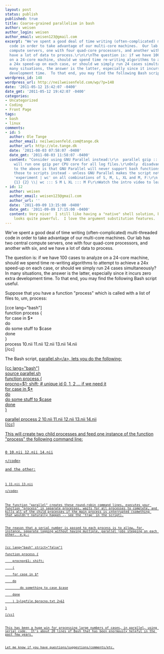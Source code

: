 ```yaml
---
layout: post
status: publish
published: true
title: Coarse-grained parallelism in bash
author: weisen
author_login: weisen
author_email: weisen123@gmail.com
excerpt: "We've spent a good deal of time writing (often-complicated) multi-threaded
  code in order to take advantage of our multi-core machines.  Our lab has two central
  compute servers, one with four quad-core processors, and another with six, and we
  have a lot of data to process.\r\n\r\nThe question is: if we have 100 cases to analyze
  on a 24-core machine, should we spend time re-writing algorithms to attempt to achieve
  a 24x speed-up on each case, or should we simply run 24 cases simultaneously?  In
  many situations, the answer is the latter, especially since it incurs zero extra
  development time.  To that end, you may find the following Bash script useful.\r\n\r\n"
wordpress_id: 148
wordpress_url: http://neilweisenfeld.com/wp/?p=148
date: '2011-05-12 15:42:07 -0400'
date_gmt: '2011-05-12 19:42:07 -0400'
categories:
- Uncategorized
- Coding
- Front Page
tags:
- bash
- linux
comments:
- id: 5
  author: Ole Tange
  author_email: neilweisenfeld.com@tange.dk
  author_url: http://ole.tange.dk
  date: '2011-08-03 07:58:07 -0400'
  date_gmt: '2011-08-03 11:58:07 -0400'
  content: "Consider using GNU Parallel instead:\r\n  parallel gzip ::: *.log\r\nThis
    will run one gzip per CPU core for all log files.\r\nOnly  disadvantage compare
    to the above is that GNU Parallel will never support bash functions. So convert
    those to scripts instead - unless GNU Parallel makes the script not needed:\r\nRun
    'experiment | wc' on all combinations of S, M, L, XL and M, F:\r\n  parallel experiment
    {1} {2} \\| wc ::: S M L XL ::: M F\r\nWatch the intro video to learn more: http:&#47;&#47;www.youtube.com&#47;watch?v=OpaiGYxkSuQ"
- id: 12
  author: weisen
  author_email: weisen123@gmail.com
  author_url: ''
  date: '2011-09-09 13:15:00 -0400'
  date_gmt: '2011-09-09 17:15:00 -0400'
  content: Very nice!  I still like having a "native" shell solution, but Parallel
    looks quite powerful.  I love the argument substitution features.
---
```

<p>We've spent a good deal of time writing (often-complicated) multi-threaded code in order to take advantage of our multi-core machines.  Our lab has two central compute servers, one with four quad-core processors, and another with six, and we have a lot of data to process.</p>
<p>The question is: if we have 100 cases to analyze on a 24-core machine, should we spend time re-writing algorithms to attempt to achieve a 24x speed-up on each case, or should we simply run 24 cases simultaneously?  In many situations, the answer is the latter, especially since it incurs zero extra development time.  To that end, you may find the following Bash script useful.</p>
<p><a id="more"></a><a id="more-148"></a>Suppose that you have a function "process" which is called with a list of files to, um, process:</p>
<p>[cce lang="bash"]<br />
function process {<br />
	for case in $*<br />
	do<br />
		do some stuff to $case<br />
	done<br />
}<br />
process 10.nii 11.nii 12.nii 13.nii 14.nii<br />
[&#47;cc]</p>
<p>The Bash script, <a href="https:&#47;&#47;gist.github.com&#47;1282132">parallel.sh<&#47;a>, lets you do the following:</p>
<p>[cc lang="bash"]<br />
source parallel.sh<br />
function process {<br />
	procno=$1; shift;    # unique id 0, 1, 2,... if we need it<br />
	for case in $*<br />
	do<br />
		do some stuff to $case<br />
	done<br />
}</p>
<p>parallel process 2 10.nii 11.nii 12.nii 13.nii 14.nii<br />
[&#47;cc]</p>
<p>This will create two child processes and feed one instance of the function "process" the following command line:<br />
<code><br />
0 10.nii 12.nii 14.nii<br />
<&#47;code><br />
and the other:<br />
<code><br />
1 11.nii 13.nii<br />
<&#47;code></p>
<p>The function "parallel" creates these round-robin command lines, executes your function "process" in separate processes, waits for all processes to complete, and kills all of the child processes if the main process is interrupted (something that wouldn't naturally happen -- see the 'trap' in the script).</p>
<p>The reason that a serial number is passed to each process is to allow, for instance, separate logging without having multiple, parallel jobs stepping on each other.  e.g.:</p>
<p>[cc lang="bash" strict="false"]<br />
function process {<br />
	procno=$1; shift;<br />
	(<br />
	for case in $*<br />
	do<br />
		do something to case $case<br />
	done<br />
	) 1>logfile.$procno.txt 2>&1<br />
}<br />
[&#47;cc]</p>
<p>This has been a huge win for processing large numbers of cases, in parallel, using serial code.  It's about 20 lines of Bash that has been enormously helpful in the past few years.</p>
<p>Let me know if you have questions&#47;suggestions&#47;comments&#47;etc.</p>
